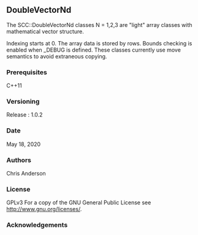 ## DoubleVectorNd


The SCC::DoubleVectorNd classes N = 1,2,3 are "light" array classes with mathematical vector structure.

Indexing starts at 0.
The array data is stored by rows.
Bounds checking is enabled when _DEBUG is defined.
These classes currently use move semantics to avoid extraneous copying.
### Prerequisites
C++11
### Versioning
Release : 1.0.2
### Date 
May 18, 2020 
### Authors
Chris Anderson
### License
GPLv3  For a copy of the GNU General Public License see <http://www.gnu.org/licenses/>.
### Acknowledgements


